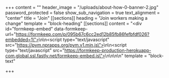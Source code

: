 +++
content = ""
header_image = "/uploads/about-how-0-banner-2.jpg"
password_protected = false
show_sub_navigation = true
text_alignment = "center"
title = "Join"
[[sections]]
heading = "Join workers making a change"
template = "block-heading"
[[sections]]
content = "<div id=\"formkeep-embed\" data-formkeep-url=\"https://formkeep.com/p/095b67c6cc2ed12b85fb86fefbfdf026?embedded=1\"></div>\n\n<script type=\"text/javascript\" src=\"https://pym.nprapps.org/pym.v1.min.js\"></script>\n\n<script type=\"text/javascript\" src=\"https://formkeep-production-herokuapp-com.global.ssl.fastly.net/formkeep-embed.js\"></script>\n\n<!-- Get notified when the form is submitted, add your own code below: -->\n\n<script>\n\nconst formkeepEmbed = document.querySelector('#formkeep-embed')\n\nformkeepEmbed.addEventListener('formkeep-embed:submitting', _event => {\n\n  console.log('Submitting form...')\n\n})\n\nformkeepEmbed.addEventListener('formkeep-embed:submitted', _event => {\n\n  console.log('Submitted form...')\n\n})\n\n</script>"
template = "block-text"

+++
